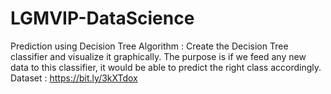 # LGMVIP-DataScience
Prediction using Decision Tree  Algorithm :  Create the Decision Tree classifier and visualize it graphically.   The purpose is if we feed any new data to this classifier, it would be able to  predict the right class accordingly. Dataset : https://bit.ly/3kXTdox
